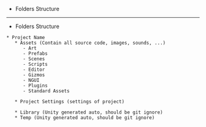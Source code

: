 * Folders Structure

-------------------------------------------------------------------

* Folders Structure

```
* Project Name
   * Assets (Contain all source code, images, sounds, ...)
      - Art
      - Prefabs
      - Scenes
      - Scripts
      - Editor
      - Gizmos
      - NGUI
      - Plugins
      - Standard Assets
      
   * Project Settings (settings of project)
      
   * Library (Unity generated auto, should be git ignore)
   * Temp (Unity generated auto, should be git ignore)
```
